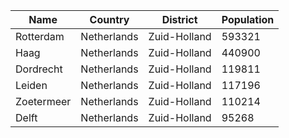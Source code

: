 | Name | Country | District | Population |
| --- | --- | --- | --- |
| Rotterdam | Netherlands | Zuid-Holland | 593321 |
| Haag | Netherlands | Zuid-Holland | 440900 |
| Dordrecht | Netherlands | Zuid-Holland | 119811 |
| Leiden | Netherlands | Zuid-Holland | 117196 |
| Zoetermeer | Netherlands | Zuid-Holland | 110214 |
| Delft | Netherlands | Zuid-Holland | 95268 |
